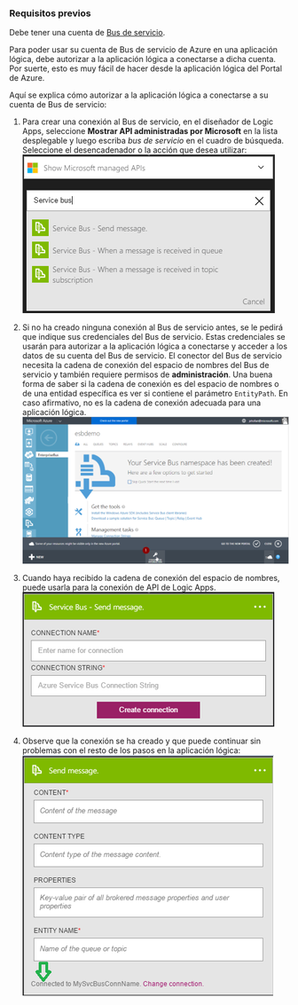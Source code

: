 ### Requisitos previos

Debe tener una cuenta de [Bus de servicio](https://azure.microsoft.com/services/service-bus/).

Para poder usar su cuenta de Bus de servicio de Azure en una aplicación lógica, debe autorizar a la aplicación lógica a conectarse a dicha cuenta. Por suerte, esto es muy fácil de hacer desde la aplicación lógica del Portal de Azure.

Aquí se explica cómo autorizar a la aplicación lógica a conectarse a su cuenta de Bus de servicio:

1. Para crear una conexión al Bus de servicio, en el diseñador de Logic Apps, seleccione **Mostrar API administradas por Microsoft** en la lista desplegable y luego escriba *bus de servicio* en el cuadro de búsqueda. Seleccione el desencadenador o la acción que desea utilizar:  
    ![Imagen 1 de conexión al Bus de servicio](./media/connectors-create-api-servicebus/servicebus-1.png)
    
2. Si no ha creado ninguna conexión al Bus de servicio antes, se le pedirá que indique sus credenciales del Bus de servicio. Estas credenciales se usarán para autorizar a la aplicación lógica a conectarse y acceder a los datos de su cuenta del Bus de servicio. El conector del Bus de servicio necesita la cadena de conexión del espacio de nombres del Bus de servicio y también requiere permisos de **administración**. Una buena forma de saber si la cadena de conexión es del espacio de nombres o de una entidad específica es ver si contiene el parámetro `EntityPath`. En caso afirmativo, no es la cadena de conexión adecuada para una aplicación lógica.  
    ![Cadena de conexión al Bus de servicio](./media/connectors-create-api-servicebus/connectionstring.png)

1. Cuando haya recibido la cadena de conexión del espacio de nombres, puede usarla para la conexión de API de Logic Apps.  
    ![Imagen 2 de conexión al Bus de servicio](./media/connectors-create-api-servicebus/servicebus-2.png)

3. Observe que la conexión se ha creado y que puede continuar sin problemas con el resto de los pasos en la aplicación lógica:  
    ![Imagen 3 de conexión al Bus de servicio](./media/connectors-create-api-servicebus/servicebus-3.png)

<!---HONumber=AcomDC_0810_2016-->